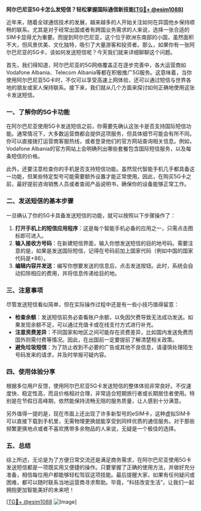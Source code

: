 **阿尔巴尼亚5G卡怎么发短信？轻松掌握国际通信新技能[[TG💪+ @esim1088](https://t.me/s/esim1088)]**

近年来，随着全球通信技术的发展，越来越多的人开始关注如何在异国他乡保持顺畅的联系。尤其是对于经常出国或者有跨国业务需求的人来说，选择一张合适的SIM卡显得尤为重要。而提到阿尔巴尼亚，这个位于欧洲东南部的小国，虽然面积不大，但风景优美、文化独特，吸引了大量游客和投资者。那么，如果你有一张阿尔巴尼亚的5G卡，该如何发送短信呢？今天我们就来详细聊聊这个问题。

首先，我们得知道，阿尔巴尼亚的5G网络覆盖正在逐步完善中，各大运营商如Vodafone Albania、Telecom Albania等都在积极推广5G服务。这意味着，当你使用阿尔巴尼亚5G卡时，不仅可以享受高速上网体验，还可以通过短信与世界各地的朋友或家人保持联系。接下来，我们就从几个方面来探讨如何正确地使用这张卡发送短信。

### 一、了解你的5G卡功能

在阿尔巴尼亚使用5G卡发送短信之前，你需要先确认这张卡是否支持国际短信功能。通常情况下，大多数运营商都会提供这项服务，但具体细节可能会有所不同。你可以直接拨打运营商客服热线，或者登录他们的官方网站查询相关信息。例如，Vodafone Albania的官方网站上会明确列出哪些套餐包含国际短信服务，以及每条短信的价格。

此外，还要注意检查你的手机是否支持短信功能。虽然现代智能手机几乎都具备这一功能，但某些特定型号可能需要额外设置才能正常使用。因此，在购买5G卡之前，最好提前咨询销售人员或者查阅产品说明书，确保你的设备能够正常工作。

### 二、发送短信的基本步骤

一旦确认了你的5G卡具备发送短信的功能，就可以按照以下步骤操作了：

1. **打开手机上的短信应用程序**：这是每个智能手机必备的应用之一，只需点击图标即可进入。
2. **输入接收方号码**：在新建短信界面，输入你想发送短信的目的地号码。需要注意的是，如果是发送国际短信，记得在号码前加上国家代码（例如中国的国家代码是+86）。
3. **编辑内容并发送**：编写你想要发送的信息后，点击发送按钮。此时，系统会自动扣除相应的费用，并将信息传递给目的地。

### 三、注意事项

尽管发送短信看似简单，但在实际操作过程中还是有一些小技巧值得留意：

- **检查余额**：发送短信前务必查看账户余额，以免因欠费导致无法成功发送。如果发现余额不足，可以通过充值卡或在线支付方式进行补充。
- **注意资费差异**：不同国家和地区之间可能存在资费差异，比如国内发送免费而国外则需付费等情况。因此，在出国前一定要提前了解清楚相关政策。
- **避免垃圾短信**：为了防止收到不必要的广告或其他不良信息，请谨慎处理陌生号码发来的请求，并及时举报可疑内容。

### 四、使用体验分享

根据多位用户反馈，使用阿尔巴尼亚5G卡发送短信的整体体验非常良好。不仅速度快、稳定性高，而且价格相对合理，非常适合短期旅行者或长期居住者使用。特别是在节假日高峰期，依然能保持流畅无阻的服务质量，让人感到十分满意。

另外值得一提的是，现在市面上还出现了许多新型号的eSIM卡，这种虚拟SIM卡可以直接下载到手机里，无需物理更换就能享受到同样优质的通信服务。对于那些频繁更换地点或者不喜欢携带多余物品的人来说，无疑是一个极佳的选择。

### 五、总结

综上所述，无论是为了方便日常交流还是满足商务需求，在阿尔巴尼亚使用5G卡发送短信都是一项既实用又便捷的操作。只要掌握了正确的使用方法，并做好充分准备，相信每位用户都能够轻松驾驭这项技能。最后提醒大家，如果有任何疑问或困难，都可以随时联系当地运营商寻求帮助。毕竟，“科技改变生活”，让我们一起拥抱更加智能美好的未来吧！

[[TG💪+ @esim1088](https://t.me/s/esim1088) ![Image](https://i.postimg.cc/4NQfJmqS/Snipaste-2025-05-13-00-14-12.png)]